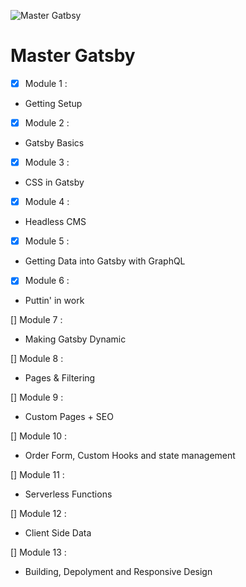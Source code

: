 ![Master Gatbsy](https://res.cloudinary.com/wesbos/image/upload/c_scale,q_auto,w_1600/v1600356131/GAT-social-share_rxvhdg.png)

# Master Gatsby

- [x] Module 1 :

- Getting Setup

- [x] Module 2 :

- Gatsby Basics

- [x] Module 3 :

- CSS in Gatsby

- [x] Module 4 :

- Headless CMS

- [x] Module 5 :

- Getting Data into Gatsby with GraphQL

- [x] Module 6 :

- Puttin' in work

[] Module 7 :

- Making Gatsby Dynamic

[] Module 8 :

- Pages & Filtering

[] Module 9 :

- Custom Pages + SEO

[] Module 10 :

- Order Form, Custom Hooks and state management

[] Module 11 :

- Serverless Functions

[] Module 12 :

- Client Side Data

[] Module 13 :

- Building, Depolyment and Responsive Design
